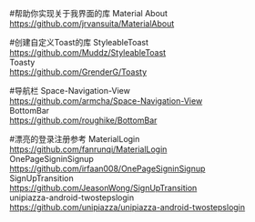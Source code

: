 #帮助你实现关于我界面的库
Material About<br>
https://github.com/jrvansuita/MaterialAbout<br>

#创建自定义Toast的库
StyleableToast<br>
https://github.com/Muddz/StyleableToast<br>
Toasty<br>
https://github.com/GrenderG/Toasty<br>

#导航栏
Space-Navigation-View<br>
https://github.com/armcha/Space-Navigation-View<br>
BottomBar<br>
https://github.com/roughike/BottomBar<br>

#漂亮的登录注册参考
MaterialLogin <br>
https://github.com/fanrunqi/MaterialLogin <br>
OnePageSigninSignup<br>
https://github.com/irfaan008/OnePageSigninSignup<br>
SignUpTransition<br>
https://github.com/JeasonWong/SignUpTransition<br>
unipiazza-android-twostepslogin<br>
https://github.com/unipiazza/unipiazza-android-twostepslogin<br>
